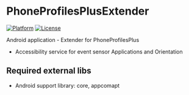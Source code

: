 PhoneProfilesPlusExtender
=================

[![Platform](https://img.shields.io/badge/platform-android-green.svg)](http://developer.android.com/index.html)
[![License](https://img.shields.io/hexpm/l/plug.svg)](https://github.com/henrichg/PhoneProfilesPlus/blob/master/LICENSE)

Android application - Extender for PhoneProfilesPlus
- Accessibility service for event sensor Applications and Orientation

Required external libs
----------------------

- Android support library: core, appcomapt
